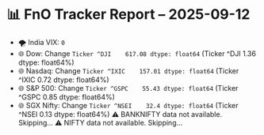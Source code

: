# 📊 FnO Tracker Report – 2025-09-12
- 🌪️ India VIX: `0`
- 🌐 Dow: Change `Ticker
^DJI    617.08
dtype: float64` (Ticker
^DJI    1.36
dtype: float64%)
- 🌐 Nasdaq: Change `Ticker
^IXIC    157.01
dtype: float64` (Ticker
^IXIC    0.72
dtype: float64%)
- 🌐 S&P 500: Change `Ticker
^GSPC    55.43
dtype: float64` (Ticker
^GSPC    0.85
dtype: float64%)
- 🌐 SGX Nifty: Change `Ticker
^NSEI    32.4
dtype: float64` (Ticker
^NSEI    0.13
dtype: float64%)
⚠️ BANKNIFTY data not available. Skipping...
⚠️ NIFTY data not available. Skipping...